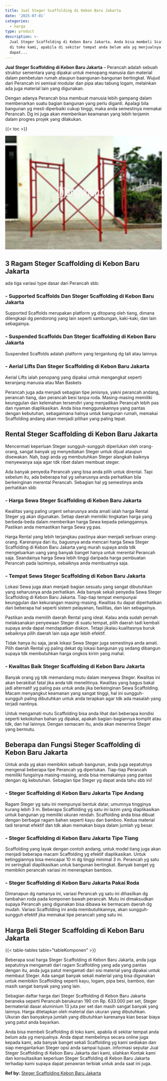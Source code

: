 ```yaml
---
title: Jual Steger Scaffolding di Kebon Baru Jakarta
date: '2025-07-01'
categories:
  - harga
type: product
description: >-
  Jual Steger Scaffolding di Kebon Baru Jakarta. Anda bisa membeli Scaffolding
  di toko kami, apabila di sekitar tempat anda belum ada yg menjualnya. Anda
  dapat...
---
```


**Jual Steger Scaffolding di Kebon Baru Jakarta** – Perancah adalah sebuah struktur sementara yang dipakai untuk menopang manusia dan material dalam pembetulan rumah ataupun baangunan-bangunan bertingkat. Wujud dari Perancah ini semisal modular dan pipa atau tabung logam, melainkan ada juga material lain yang digunakan.

Dengan adanya Perancah bisa membuat manusia lebih gampang dalam membenarkan suatu bagian bangunan yang perlu diganti. Apalagi bila bangunan yg mesti diperbaiki cukup tinggi, maka anda semestinya memakai Perancah. Dg ini juga akan memberikan keamanan yang lebih terjamin dalam progres projek yang dilakukan.

{{< toc >}}

![Jual Steger Scaffolding di Kebon Baru Jakarta](/images/sewa-scaffolding-steger-27.png)

## 3 Ragam Steger Scaffolding di Kebon Baru Jakarta

ada tiga variasi type dasar dari Perancah sbb:

### \- Supported Scaffolds Dan Steger Scaffolding di Kebon Baru Jakarta

Supported Scaffolds merupakan platform yg ditopang oleh tiang, dimana dilengkapi dg pendorong yang lain seperti sambungan, kaki-kaki, dan lain sebagainya.

### \- Suspended Scaffolds Dan Steger Scaffolding di Kebon Baru Jakarta

Suspended Scaffolds adalah platform yang tergantung dg tali atau lainnya.

### \- Aerial Lifts Dan Steger Scaffolding di Kebon Baru Jakarta

Aerial Lifts ialah penopang yang dipakai untuk mengangkat seperti keranjang manusia atau Man Baskets

Perancah juga ada menjadi sebagian tipe jenisnya, yakni perancah andang, perancah tiang, dan perancah besi tanpa roda. Masing-masing memiliki keunggulan dan kelemahan tersendiri yang menjadikan Perancah lebih pas dan nyaman diaplikasikan. Anda bisa menggunakannya yang pantas dengan kebutuhan, sebagaimana halnya untuk bangunan rumah, memakai Scaffolding andang akan menjadi pilihan yang paling tepat.

## Rental Steger Scaffolding di Kebon Baru Jakarta

Mencermati keperluan Steger sungguh-sungguh diperlukan oleh orang-orang, sangat banyak yg menyediakan Steger untuk dijual ataupun disewakan. Nah, bagi anda yg membutuhkan Steger alangkah baiknya menyewanya saja agar tdk ribet dalam membuat steger.

Ada banyak penyedia Perancah yang bisa anda pilih untuk dirental. Tapi sebelum itu, ada beberapa hal yg seharusnya anda perhatikan bila berkeinginan merental Perancah. Sebagian hal yg semestinya anda perhatikan sbb:

### \- Harga Sewa Steger Scaffolding di Kebon Baru Jakarta

Kwalitas yang paling urgent seharusnya anda amati ialah harga Rental Steger yg akan digunakan. Setiap daerah memiliki tingkatan harga yang berbeda-beda dalam memberikan harga Sewa kepada pelanggannya. Pastikan anda memastikan harga Sewa yg pas.

Harga Rental yang lebih terjangkau pastinya akan menjadi serbuan orang-orang. Karenanya dari itu, bagusnya anda mencari harga Sewa Steger Scaffolding di Kebon Baru Jakarta yang murah supaya anda tdk mengeluarkan uang yang banyak banget hanya untuk merental Perancah saja. Seandainya harga Sewa lebih tinggi daripada harga pembuatan Perancah pada lazimnya, sebaiknya anda membuatnya saja.

### \- Tempat Sewa Steger Scaffolding di Kebon Baru Jakarta

Lokasi Sewa juga akan menjadi bagian sesuatu yang sangat dibutuhkan yang seharusnya anda perhatikan. Ada banyak sekali penyedia Sewa Steger Scaffolding di Kebon Baru Jakarta. Tiap-tiap tempat mempunyai keunggulan dan kekurangan masing-masing. Kwalitas itu dapat diperhatikan dari beberapa hal seperti sistem pelayanan, fasilitas, dan lain sebagainya.

Pastikan anda memilih daerah Rental yang ideal. Kalau anda sudah pernah melaksanakan penyewaan Steger di suatu tempat, pilih daerah tadi kembali supaya anda dapat mendapatkan diskon. Tetapi jikalau kualitasnya buruk sebaiknya pilih daerah lain saja agar lebih efektif.

Tidak hanya itu saja, jarak lokasi Sewa Steger juga semestinya anda amati. Pilih daerah Rental yg paling dekat dg lokasi bangunan yg sedang dibangun supaya tdk membutuhkan harga ongkos kirim yang mahal.

### \- Kwalitas Baik Steger Scaffolding di Kebon Baru Jakarta

Banyak orang yg tdk memandang mutu dalam menyewa Steger. Kwalitas ini akan berakibat fatal jika anda tdk menelitinya. Kwalitas yang bagus bakal jadi alternatif yg paling pas untuk anda jika berkeinginan Sewa Scaffolding. Macam menyangkut keamanan yang sangat tinggi, hal ini sungguh-sungguh paling dibutuhkan untuk anda terapkan agar tdk ada masalah yang terjadi nantinya.

Untuk mengamati mutu Scaffolding bisa anda lihat dari beberapa kondisi seperti kekokohan bahan yg dipakai, apakah bagian-bagiannya komplit atau tdk, dan hal lainnya. Dengan semacam itu, anda akan menerima Steger yang bermutu.

## Beberapa dan Fungsi Steger Scaffolding di Kebon Baru Jakarta

Untuk anda yg akan membikin sebuah bangunan, anda juga sepatutnya mengenal beberapa tipe Perancah yg diperlukan. Tiap-tiap Perancah memiliki fungsinya masing-masing, anda bisa memakainya yang pantas dengan dg kebutuhan. Sebagian tipe Steger yg dapat anda tahu sbb ini!

### \- Steger Scaffolding di Kebon Baru Jakarta Tipe Andang

Ragam Steger yg satu ini mempunyai bentuk datar, umumnya tingginya kurang lebih 3 m. Beberapa Scaffolding yg satu ini lazim yang diaplikasikan untuk bangunan yg memiliki ukuran rendah. Scaffolding anda bisa dibuat dengan berbagai ragam bahan seperti kayu dan bamboo. Kedua material tadi teramat efektif dan tdk akan memakan biaya dalam jumlah yg besar.

### \- Steger Scaffolding di Kebon Baru Jakarta Tipe Tiang

Scaffolding yang layak dengan contoh andang, untuk model tiang juga akan menjadi beberapa macam Scaffolding yg efektif diaplikasikan. Untuk ketinggiannya bisa mencapai 10 m dg tinggi minimal 3 m. Perancah yg satu ini seringkali diaplikasikan untuk bangunan bertingkat. Banyak banget yg membikin perancah variasi ini menerapkan bamboo.

### \- Steger Scaffolding di Kebon Baru Jakarta Pakai Roda

Dimanapun dg namanya ini, variasi Perancah yg satu ini dihasilkan dg tambahan roda pada komponen bawah perancah. Mutu ini dimaksudkan supaya Perancah yang digunakan bisa dibawa ke bermacam daerah dg mudah. Variasi Scaffolding ini anda membutuhkannya, akan sungguh-sungguh efektif jika memakai tipe perancah yang satu ini.

## Harga Beli Steger Scaffolding di Kebon Baru Jakarta

{{< table-tables table="tableKomponen" >}}

Beberapa soal harga Steger Scaffolding di Kebon Baru Jakarta, anda juga sepatutnya mengamati dari ragam Scaffolding yang ada yang pantas dengan itu, anda juga patut mengamati dari sisi material yang dipakai untuk membaut Steger. Ada sangat banyak sekali material yang bisa digunakan untuk membikin Scaffolding seperti kayu, logam, pipa besi, bamboo, dan masih sangat banyak yang yang lain.

Sebagian daftar harga dari Steger Scaffolding di Kebon Baru Jakarta beraneka seperti Perancah berukuran 190 cm Rp. 633.000 per set, Steger bermaterial dasar aluminium 13 juta per set dan masih sangat banyak yang lainnya. Harga ditetapkan oleh material dan ukuran yang dibutuhkan. Ukuran dan banyaknya jumlah yang dibutuhkan karenanya kian besar biaya yang patut anda bayarkan.

Anda bisa membeli Scaffolding di toko kami, apabila di sekitar tempat anda belum ada yg menjualnya. Anda dapat membelinya secara online juga kepada kami, ada banyak banget sekali Scaffolding yg kami sediakan dan siap mengantarkan Steger opsi anda sampai tujuan. informasi seputar Jual Steger Scaffolding di Kebon Baru Jakarta dari kami, silahkan Kontak kami dan konsultasikan keperluan Steger Scaffolding di Kebon Baru Jakarta terhadap kami supaya dapat penawran terbiak untuk anda saat ini juga.

**Ref by:** [Steger Scaffolding Kebon Baru Jakarta](https://id.wikipedia.org/wiki/Steger)
